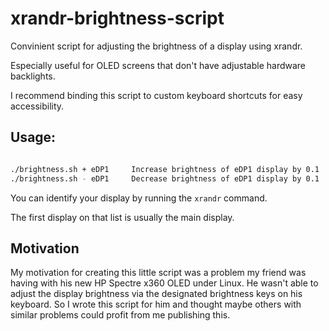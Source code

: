 # xrandr-brightness-script
Convinient script for adjusting the brightness of a display using xrandr.

Especially useful for OLED screens that don't have adjustable hardware backlights.

I recommend binding this script to custom keyboard shortcuts for easy accessibility.

## Usage:
```sh

./brightness.sh + eDP1     Increase brightness of eDP1 display by 0.1
./brightness.sh - eDP1     Decrease brightness of eDP1 display by 0.1
```
You can identify your display by running the `xrandr` command.

The first display on that list is usually the main display.

## Motivation

My motivation for creating this little script was a problem my friend was having with his new HP Spectre x360 OLED under Linux.
He wasn't able to adjust the display brightness via the designated brightness keys on his keyboard. So I wrote this script for him and thought maybe others with similar problems could profit from me publishing this.
